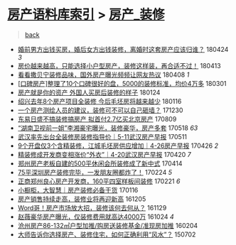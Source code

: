 [房产语料库索引](../../README.md)  > [房产_装修](房产_装修.md)
====
> [back](../README.md)

- [婚前男方出钱买房，婚后女方出钱装修，离婚时这套房产应该归谁？](http://jkwz.applinzi.com/ittc/7095598480691299334.html#%E5%A9%9A%E5%89%8D%E7%94%B7%E6%96%B9%E5%87%BA%E9%92%B1%E4%B9%B0%E6%88%BF%EF%BC%8C%E5%A9%9A%E5%90%8E%E5%A5%B3%E6%96%B9%E5%87%BA%E9%92%B1%E8%A3%85%E4%BF%AE%EF%BC%8C%E7%A6%BB%E5%A9%9A%E6%97%B6%E8%BF%99%E5%A5%97%E6%88%BF%E4%BA%A7%E5%BA%94%E8%AF%A5%E5%BD%92%E8%B0%81%EF%BC%9F) 180424 *3* 
- [房价越来越高，只能选择小户型房产，装修这样装，再合适不过！](http://jkwz.applinzi.com/ittc/7091571032152605712.html#%E6%88%BF%E4%BB%B7%E8%B6%8A%E6%9D%A5%E8%B6%8A%E9%AB%98%EF%BC%8C%E5%8F%AA%E8%83%BD%E9%80%89%E6%8B%A9%E5%B0%8F%E6%88%B7%E5%9E%8B%E6%88%BF%E4%BA%A7%EF%BC%8C%E8%A3%85%E4%BF%AE%E8%BF%99%E6%A0%B7%E8%A3%85%EF%BC%8C%E5%86%8D%E5%90%88%E9%80%82%E4%B8%8D%E8%BF%87%EF%BC%81) 180413  
- [看看撒贝宁装修品味，国外房产曝光频频让网友热议](http://jkwz.applinzi.com/ittc/7089232696935187463.html#%E7%9C%8B%E7%9C%8B%E6%92%92%E8%B4%9D%E5%AE%81%E8%A3%85%E4%BF%AE%E5%93%81%E5%91%B3%EF%BC%8C%E5%9B%BD%E5%A4%96%E6%88%BF%E4%BA%A7%E6%9B%9D%E5%85%89%E9%A2%91%E9%A2%91%E8%AE%A9%E7%BD%91%E5%8F%8B%E7%83%AD%E8%AE%AE) 180408 *1* 
- [[口碑房产]整理了10个口碑很好的盘，5000的装修标准，均价4万多](http://jkwz.applinzi.com/ittc/7075506499952837638.html#%5B%E5%8F%A3%E7%A2%91%E6%88%BF%E4%BA%A7%5D%E6%95%B4%E7%90%86%E4%BA%8610%E4%B8%AA%E5%8F%A3%E7%A2%91%E5%BE%88%E5%A5%BD%E7%9A%84%E7%9B%98%EF%BC%8C5000%E7%9A%84%E8%A3%85%E4%BF%AE%E6%A0%87%E5%87%86%EF%BC%8C%E5%9D%87%E4%BB%B74%E4%B8%87%E5%A4%9A) 180301  
- [房产就是你的资产 外国人买房后装修的样子](http://jkwz.applinzi.com/ittc/7059845224837153802.html#%E6%88%BF%E4%BA%A7%E5%B0%B1%E6%98%AF%E4%BD%A0%E7%9A%84%E8%B5%84%E4%BA%A7+%E5%A4%96%E5%9B%BD%E4%BA%BA%E4%B9%B0%E6%88%BF%E5%90%8E%E8%A3%85%E4%BF%AE%E7%9A%84%E6%A0%B7%E5%AD%90) 180124  
- [绍兴去年8个房产项目全装修 今后毛坯房将越来越少](http://jkwz.applinzi.com/ittc/7059184040748254219.html#%E7%BB%8D%E5%85%B4%E5%8E%BB%E5%B9%B48%E4%B8%AA%E6%88%BF%E4%BA%A7%E9%A1%B9%E7%9B%AE%E5%85%A8%E8%A3%85%E4%BF%AE+%E4%BB%8A%E5%90%8E%E6%AF%9B%E5%9D%AF%E6%88%BF%E5%B0%86%E8%B6%8A%E6%9D%A5%E8%B6%8A%E5%B0%91) 180116  
- [一个房产测绘人员的建议，装修可不可以自己砸墙？](http://jkwz.applinzi.com/ittc/7052830702788150289.html#%E4%B8%80%E4%B8%AA%E6%88%BF%E4%BA%A7%E6%B5%8B%E7%BB%98%E4%BA%BA%E5%91%98%E7%9A%84%E5%BB%BA%E8%AE%AE%EF%BC%8C%E8%A3%85%E4%BF%AE%E5%8F%AF%E4%B8%8D%E5%8F%AF%E4%BB%A5%E8%87%AA%E5%B7%B1%E7%A0%B8%E5%A2%99%EF%BC%9F) 171230  
- [东易日盛不搞装修搞房产 拟首付2.7亿买北京房产](http://jkwz.applinzi.com/ittc/6999887778811479056.html#%E4%B8%9C%E6%98%93%E6%97%A5%E7%9B%9B%E4%B8%8D%E6%90%9E%E8%A3%85%E4%BF%AE%E6%90%9E%E6%88%BF%E4%BA%A7+%E6%8B%9F%E9%A6%96%E4%BB%982.7%E4%BA%BF%E4%B9%B0%E5%8C%97%E4%BA%AC%E6%88%BF%E4%BA%A7) 170809  
- [“湖南卫视前一姐”李湘豪宅曝光，装修豪华，房产多套](http://jkwz.applinzi.com/ittc/6969103534057325572.html#%E2%80%9C%E6%B9%96%E5%8D%97%E5%8D%AB%E8%A7%86%E5%89%8D%E4%B8%80%E5%A7%90%E2%80%9D%E6%9D%8E%E6%B9%98%E8%B1%AA%E5%AE%85%E6%9B%9D%E5%85%89%EF%BC%8C%E8%A3%85%E4%BF%AE%E8%B1%AA%E5%8D%8E%EF%BC%8C%E6%88%BF%E4%BA%A7%E5%A4%9A%E5%A5%97) 170518 *63* 
- [武汉率先出台全装修房装修指导价｜5-11武汉房产早报](http://jkwz.applinzi.com/ittc/6966322414857225221.html#%E6%AD%A6%E6%B1%89%E7%8E%87%E5%85%88%E5%87%BA%E5%8F%B0%E5%85%A8%E8%A3%85%E4%BF%AE%E6%88%BF%E8%A3%85%E4%BF%AE%E6%8C%87%E5%AF%BC%E4%BB%B7%EF%BD%9C5-11%E6%AD%A6%E6%B1%89%E6%88%BF%E4%BA%A7%E6%97%A9%E6%8A%A5) 170511  
- [9个开盘仅3个含精装修，江城毛坯房供应增加｜4-26房产早报](http://jkwz.applinzi.com/ittc/6960753582046446597.html#9%E4%B8%AA%E5%BC%80%E7%9B%98%E4%BB%853%E4%B8%AA%E5%90%AB%E7%B2%BE%E8%A3%85%E4%BF%AE%EF%BC%8C%E6%B1%9F%E5%9F%8E%E6%AF%9B%E5%9D%AF%E6%88%BF%E4%BE%9B%E5%BA%94%E5%A2%9E%E5%8A%A0%EF%BD%9C4-26%E6%88%BF%E4%BA%A7%E6%97%A9%E6%8A%A5) 170426 *2* 
- [精装修成开发商变相涨价“外衣”｜4-20武汉房产早报](http://jkwz.applinzi.com/ittc/6958527514971472900.html#%E7%B2%BE%E8%A3%85%E4%BF%AE%E6%88%90%E5%BC%80%E5%8F%91%E5%95%86%E5%8F%98%E7%9B%B8%E6%B6%A8%E4%BB%B7%E2%80%9C%E5%A4%96%E8%A1%A3%E2%80%9D%EF%BD%9C4-20%E6%AD%A6%E6%B1%89%E6%88%BF%E4%BA%A7%E6%97%A9%E6%8A%A5) 170420 *7* 
- [郑州房产老板自建的500平休闲会所装修成了新中式](http://jkwz.applinzi.com/ittc/6956437335301424133.html#%E9%83%91%E5%B7%9E%E6%88%BF%E4%BA%A7%E8%80%81%E6%9D%BF%E8%87%AA%E5%BB%BA%E7%9A%84500%E5%B9%B3%E4%BC%91%E9%97%B2%E4%BC%9A%E6%89%80%E8%A3%85%E4%BF%AE%E6%88%90%E4%BA%86%E6%96%B0%E4%B8%AD%E5%BC%8F) 170414  
- [75平深圳房产装修完毕，一发朋友圈都炸了！](http://jkwz.applinzi.com/ittc/6938209438438786053.html#75%E5%B9%B3%E6%B7%B1%E5%9C%B3%E6%88%BF%E4%BA%A7%E8%A3%85%E4%BF%AE%E5%AE%8C%E6%AF%95%EF%BC%8C%E4%B8%80%E5%8F%91%E6%9C%8B%E5%8F%8B%E5%9C%88%E9%83%BD%E7%82%B8%E4%BA%86%EF%BC%81) 170224 *5* 
- [正商郑州良心房产开发商，160平四室样板间装修](http://jkwz.applinzi.com/ittc/6937043160529372165.html#%E6%AD%A3%E5%95%86%E9%83%91%E5%B7%9E%E8%89%AF%E5%BF%83%E6%88%BF%E4%BA%A7%E5%BC%80%E5%8F%91%E5%95%86%EF%BC%8C160%E5%B9%B3%E5%9B%9B%E5%AE%A4%E6%A0%B7%E6%9D%BF%E9%97%B4%E8%A3%85%E4%BF%AE) 170221 *6* 
- [小橱柜，大智慧｜房产装修必备干货](http://jkwz.applinzi.com/ittc/6923788298568074244.html#%E5%B0%8F%E6%A9%B1%E6%9F%9C%EF%BC%8C%E5%A4%A7%E6%99%BA%E6%85%A7%EF%BD%9C%E6%88%BF%E4%BA%A7%E8%A3%85%E4%BF%AE%E5%BF%85%E5%A4%87%E5%B9%B2%E8%B4%A7) 170116  
- [房产销售持续走高，装修业将再迎新高](http://jkwz.applinzi.com/ittc/6908166707691914245.html#%E6%88%BF%E4%BA%A7%E9%94%80%E5%94%AE%E6%8C%81%E7%BB%AD%E8%B5%B0%E9%AB%98%EF%BC%8C%E8%A3%85%E4%BF%AE%E4%B8%9A%E5%B0%86%E5%86%8D%E8%BF%8E%E6%96%B0%E9%AB%98) 161205  
- [Word哥！房产市场放大招，装修该何去何从？](http://jkwz.applinzi.com/ittc/6905936095895618564.html#Word%E5%93%A5%EF%BC%81%E6%88%BF%E4%BA%A7%E5%B8%82%E5%9C%BA%E6%94%BE%E5%A4%A7%E6%8B%9B%EF%BC%8C%E8%A3%85%E4%BF%AE%E8%AF%A5%E4%BD%95%E5%8E%BB%E4%BD%95%E4%BB%8E%EF%BC%9F) 161129  
- [赵薇豪华房产曝光，仅装修费用就高达4000万](http://jkwz.applinzi.com/ittc/6892703158349857796.html#%E8%B5%B5%E8%96%87%E8%B1%AA%E5%8D%8E%E6%88%BF%E4%BA%A7%E6%9B%9D%E5%85%89%EF%BC%8C%E4%BB%85%E8%A3%85%E4%BF%AE%E8%B4%B9%E7%94%A8%E5%B0%B1%E9%AB%98%E8%BE%BE4000%E4%B8%87) 161024 *4* 
- [沧州房产86-132㎡户型加推/购房送装修基金/准现房加推](http://jkwz.applinzi.com/ittc/6794756157952492549.html#%E6%B2%A7%E5%B7%9E%E6%88%BF%E4%BA%A786-132%E3%8E%A1%E6%88%B7%E5%9E%8B%E5%8A%A0%E6%8E%A8%2F%E8%B4%AD%E6%88%BF%E9%80%81%E8%A3%85%E4%BF%AE%E5%9F%BA%E9%87%91%2F%E5%87%86%E7%8E%B0%E6%88%BF%E5%8A%A0%E6%8E%A8) 160204  
- [大师告诉你选择房产、装修住宅，如何正确利用“风水”？](http://jkwz.applinzi.com/ittc/547650611430551276.html#%E5%A4%A7%E5%B8%88%E5%91%8A%E8%AF%89%E4%BD%A0%E9%80%89%E6%8B%A9%E6%88%BF%E4%BA%A7%E3%80%81%E8%A3%85%E4%BF%AE%E4%BD%8F%E5%AE%85%EF%BC%8C%E5%A6%82%E4%BD%95%E6%AD%A3%E7%A1%AE%E5%88%A9%E7%94%A8%E2%80%9C%E9%A3%8E%E6%B0%B4%E2%80%9D%EF%BC%9F) 150702  
